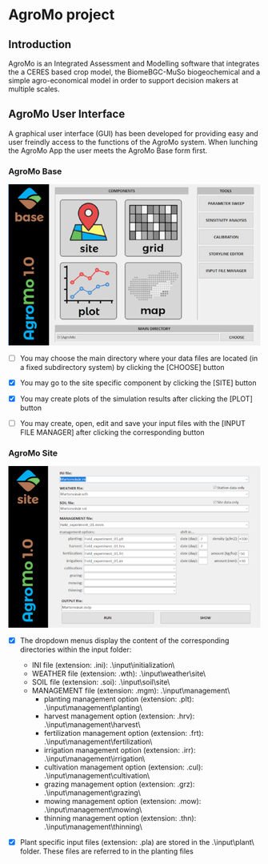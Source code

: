 # AgroMo project

## Introduction

AgroMo is an Integrated Assessment and Modelling software that integrates the a CERES based crop model, the BiomeBGC-MuSo biogeochemical and a simple agro-economical model in order to support decision makers at multiple scales.

## AgroMo User Interface

A graphical user interface (GUI) has been developed for providing easy and user freindly access to the functions of the AgroMo system. When lunching the AgroMo App the user meets the AgroMo Base form first.

### AgroMo Base

![alt text](basegui.png "AgroMo Base")

- [ ] You may choose the main directory where your data files are located (in a fixed subdirectory system) by clicking the [CHOOSE] button
- [x] You may go to the site specific component by clicking the [SITE] button
- [x] You may create plots of the simulation results after clicking the [PLOT] button
- [ ] You may create, open, edit and save your input files with the [INPUT FILE MANAGER] after clicking the corresponding button


### AgroMo Site

![alt text](sitegui.png "AgroMo Site")
- [x] The dropdown menus display the content of the corresponding directories within the input folder:
  - INI file (extension: .ini): .\input\initialization\
  - WEATHER file (extension: .wth): .\input\weather\site\
  - SOIL file (extension: .soi): .\input\soil\site\
  - MANAGEMENT file (extension: .mgm): .\input\management\
     - planting management option (extension: .plt): .\input\management\planting\
     - harvest management option (extension: .hrv): .\input\management\harvest\
     - fertilization management option (extension: .frt): .\input\management\fertilization\
     - irrigation management option (extension: .irr): .\input\management\irrigation\
     - cultivation management option (extension: .cul): .\input\management\cultivation\
     - grazing management option (extension: .grz): .\input\management\grazing\
     - mowing management option (extension: .mow): .\input\management\mowing\
     - thinning management option (extension: .thn): .\input\management\thinning\
- [x] Plant specific input files (extension: .pla) are stored in the .\input\plant\ folder. These files are referred to in the planting files

